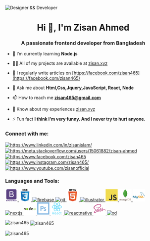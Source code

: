 ![Designer && Developer](https://scontent.fdac27-1.fna.fbcdn.net/v/t39.30808-6/240665782_563532091431867_3258135378461912788_n.jpg?_nc_cat=107&ccb=1-5&_nc_sid=e3f864&_nc_ohc=rq_uOZ_z9yAAX9JNsS4&_nc_ht=scontent.fdac27-1.fna&oh=01a13b4ed339fd12792b59ecfcd12548&oe=614654F6)


<h1 align="center">Hi 👋, I'm Zisan Ahmed</h1>
<h3 align="center">A passionate frontend developer from Bangladesh</h3>

- 🌱 I’m currently learning **Node.js**

- 👨‍💻 All of my projects are available at [zisan.xyz](zisan.xyz)

- 📝 I regularly write articles on [https://facebook.com/zisan465](https://facebook.com/zisan465)

- 💬 Ask me about **Html,Css,Jquery,JavaScript, React, Node**

- 📫 How to reach me **zisan465@gmail.com**

- 📄 Know about my experiences [zisan.xyz](zisan.xyz)

- ⚡ Fun fact **I think I'm very funny. And I never try to hurt anyone.**

<h3 align="left">Connect with me:</h3>
<p align="left">
<a href="https://linkedin.com/in/https://www.linkedin.com/in/zisanislam/" target="blank"><img align="center" src="https://cdn.jsdelivr.net/npm/simple-icons@3.0.1/icons/linkedin.svg" alt="https://www.linkedin.com/in/zisanislam/" height="30" width="40" /></a>
<a href="https://stackoverflow.com/users/https://meta.stackoverflow.com/users/15061882/zisan-ahmed" target="blank"><img align="center" src="https://cdn.jsdelivr.net/npm/simple-icons@3.0.1/icons/stackoverflow.svg" alt="https://meta.stackoverflow.com/users/15061882/zisan-ahmed" height="30" width="40" /></a>
<a href="https://fb.com/https://www.facebook.com/zisan465" target="blank"><img align="center" src="https://cdn.jsdelivr.net/npm/simple-icons@3.0.1/icons/facebook.svg" alt="https://www.facebook.com/zisan465" height="30" width="40" /></a>
<a href="https://instagram.com/https://www.instagram.com/zisan465/" target="blank"><img align="center" src="https://cdn.jsdelivr.net/npm/simple-icons@3.0.1/icons/instagram.svg" alt="https://www.instagram.com/zisan465/" height="30" width="40" /></a>
<a href="https://www.youtube.com/c/https://www.youtube.com/zisanofficial" target="blank"><img align="center" src="https://cdn.jsdelivr.net/npm/simple-icons@3.0.1/icons/youtube.svg" alt="https://www.youtube.com/zisanofficial" height="30" width="40" /></a>
</p>

<h3 align="left">Languages and Tools:</h3>
<p align="left"> <a href="https://getbootstrap.com" target="_blank"> <img src="https://raw.githubusercontent.com/devicons/devicon/master/icons/bootstrap/bootstrap-plain-wordmark.svg" alt="bootstrap" width="40" height="40"/> </a> <a href="https://www.w3schools.com/css/" target="_blank"> <img src="https://raw.githubusercontent.com/devicons/devicon/master/icons/css3/css3-original-wordmark.svg" alt="css3" width="40" height="40"/> </a> <a href="https://firebase.google.com/" target="_blank"> <img src="https://www.vectorlogo.zone/logos/firebase/firebase-icon.svg" alt="firebase" width="40" height="40"/> </a> <a href="https://git-scm.com/" target="_blank"> <img src="https://www.vectorlogo.zone/logos/git-scm/git-scm-icon.svg" alt="git" width="40" height="40"/> </a> <a href="https://www.w3.org/html/" target="_blank"> <img src="https://raw.githubusercontent.com/devicons/devicon/master/icons/html5/html5-original-wordmark.svg" alt="html5" width="40" height="40"/> </a> <a href="https://www.adobe.com/in/products/illustrator.html" target="_blank"> <img src="https://www.vectorlogo.zone/logos/adobe_illustrator/adobe_illustrator-icon.svg" alt="illustrator" width="40" height="40"/> </a> <a href="https://developer.mozilla.org/en-US/docs/Web/JavaScript" target="_blank"> <img src="https://raw.githubusercontent.com/devicons/devicon/master/icons/javascript/javascript-original.svg" alt="javascript" width="40" height="40"/> </a> <a href="https://www.mongodb.com/" target="_blank"> <img src="https://raw.githubusercontent.com/devicons/devicon/master/icons/mongodb/mongodb-original-wordmark.svg" alt="mongodb" width="40" height="40"/> </a> <a href="https://www.mysql.com/" target="_blank"> <img src="https://raw.githubusercontent.com/devicons/devicon/master/icons/mysql/mysql-original-wordmark.svg" alt="mysql" width="40" height="40"/> </a> <a href="https://nextjs.org/" target="_blank"> <img src="https://cdn.worldvectorlogo.com/logos/nextjs-3.svg" alt="nextjs" width="40" height="40"/> </a> <a href="https://nodejs.org" target="_blank"> <img src="https://raw.githubusercontent.com/devicons/devicon/master/icons/nodejs/nodejs-original-wordmark.svg" alt="nodejs" width="40" height="40"/> </a> <a href="https://www.photoshop.com/en" target="_blank"> <img src="https://raw.githubusercontent.com/devicons/devicon/master/icons/photoshop/photoshop-line.svg" alt="photoshop" width="40" height="40"/> </a> <a href="https://reactjs.org/" target="_blank"> <img src="https://raw.githubusercontent.com/devicons/devicon/master/icons/react/react-original-wordmark.svg" alt="react" width="40" height="40"/> </a> <a href="https://reactnative.dev/" target="_blank"> <img src="https://reactnative.dev/img/header_logo.svg" alt="reactnative" width="40" height="40"/> </a> <a href="https://sass-lang.com" target="_blank"> <img src="https://raw.githubusercontent.com/devicons/devicon/master/icons/sass/sass-original.svg" alt="sass" width="40" height="40"/> </a> <a href="https://www.adobe.com/products/xd.html" target="_blank"> <img src="https://cdn.worldvectorlogo.com/logos/adobe-xd.svg" alt="xd" width="40" height="40"/> </a> </p>

<p><img align="left" src="https://github-readme-stats.vercel.app/api/top-langs?username=zisan465&show_icons=true&locale=en&layout=compact" alt="zisan465" /></p>

<p>&nbsp;<img align="center" src="https://github-readme-stats.vercel.app/api?username=zisan465&show_icons=true&locale=en" alt="zisan465" /></p>

<p><img align="center" src="https://github-readme-streak-stats.herokuapp.com/?user=zisan465&" alt="zisan465" /></p>
